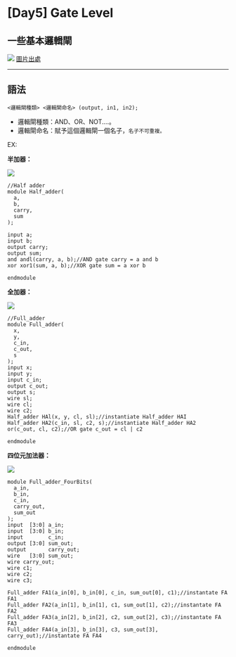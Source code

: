 
# [Day5] Gate Level
## 一些基本邏輯閘
![](https://i.imgur.com/OOIKYkm.jpg)
[圖片出處](https://frankcomputerscience.wordpress.com/chapter-3/)

---

## 語法
```
<邏輯閘種類> <邏輯閘命名> (output, in1, in2);
```
- 邏輯閘種類：AND、OR、NOT....。
- 邏輯閘命名：賦予這個邏輯閘一個名子，`名子不可重複。`

EX:

**半加器：**

![](https://i.imgur.com/yqIuFAt.png)


```
//Half adder
module Half_adder(
  a, 
  b, 
  carry, 
  sum
);

input a;
input b;
output carry;
output sum;
and andl(carry, a, b);//AND gate carry = a and b
xor xor1(sum, a, b);//XOR gate sum = a xor b

endmodule
```
**全加器：**

![](https://i.imgur.com/VScAo8t.png)



```
//Full_adder
module Full_adder(
  x, 
  y, 
  c_in, 
  c_out, 
  s
);
input x;
input y;
input c_in;
output c_out;
output s;
wire sl;
wire cl;
wire c2;
Half_adder HAl(x, y, cl, sl);//instantiate Half_adder HAI
Half_adder HA2(c_in, sl, c2, s);//instantiate Half_adder HA2
or(c_out, cl, c2);//OR gate c_out = cl | c2

endmodule
```
**四位元加法器：**

![](https://i.imgur.com/z0oEZEM.png)
```
module Full_adder_FourBits(
  a_in, 
  b_in, 
  c_in, 
  carry_out, 
  sum_out
);
input  [3:0] a_in;
input  [3:0] b_in;
input        c_in;
output [3:0] sum_out;
output       carry_out;
wire   [3:0] sum_out; 
wire carry_out;
wire c1;
wire c2;
wire c3;

Full_adder FA1(a_in[0], b_in[0], c_in, sum_out[0], c1);//instantate FA FA1
Full_adder FA2(a_in[1], b_in[1], c1, sum_out[1], c2);//instantate FA FA2
Full_adder FA3(a_in[2], b_in[2], c2, sum_out[2], c3);//instantate FA FA3
Full_adder FA4(a_in[3], b_in[3], c3, sum_out[3], carry_out);//instantate FA FA4

endmodule

```
